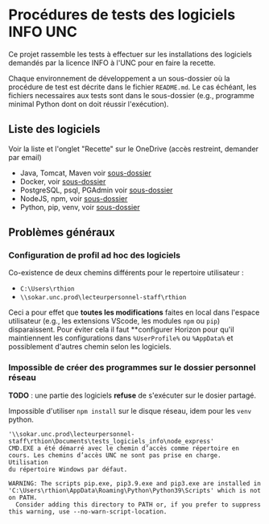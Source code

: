 Procédures de tests des logiciels INFO UNC
==========================================

Ce projet rassemble les tests à effectuer sur les installations des logiciels demandés par la licence INFO à l'UNC pour en faire la recette.

Chaque environnement de développement a un sous-dossier où la procédure de test est décrite dans le fichier `README.md`. Le cas échéant, les fichiers necessaires aux tests sont dans le sous-dossier (e.g., programme minimal Python dont on doit réussir l'exécution).

Liste des logiciels
-------------------

Voir la liste et l'onglet "Recette" sur le OneDrive (accès restreint, demander par email)

- Java, Tomcat, Maven voir [sous-dossier](java/README.md)
- Docker, voir [sous-dossier](docker/README.md)
- PostgreSQL, psql, PGAdmin voir [sous-dossier](postresql/README.md)
- NodeJS, npm, voir [sous-dossier](node/README.md)
- Python, pip, venv, voir [sous-dossier](python/README.md)

Problèmes généraux
------------------

### Configuration de profil ad hoc des logiciels

Co-existence de deux chemins différents pour le repertoire utilisateur :

- `C:\Users\rthion`
- `\\sokar.unc.prod\lecteurpersonnel-staff\rthion`

Ceci a pour effet que **toutes les modifications** faites en local dans l'espace utilisateur (e.g., les extensions VScode, les modules `npm` ou `pip`) disparaissent. Pour éviter cela il faut **configurer Horizon pour qu'il maintiennent les configurations dans `%UserProfile%` ou `%AppData%` et possiblement d'autres chemin selon les logiciels.

### Impossible de créer des programmes sur le dossier personnel réseau

**TODO** : une partie des logiciels **refuse** de s'exécuter sur le dosier partagé.

Impossible d'utiliser `npm install` sur le disque réseau, idem pour les `venv` python.

```raw
'\\sokar.unc.prod\lecteurpersonnel-staff\rthion\Documents\tests_logiciels_info\node_express'
CMD.EXE a été démarré avec le chemin d’accès comme répertoire en
cours. Les chemins d’accès UNC ne sont pas prise en charge. Utilisation
du répertoire Windows par défaut.
```

```raw
WARNING: The scripts pip.exe, pip3.9.exe and pip3.exe are installed in 'C:\Users\rthion\AppData\Roaming\Python\Python39\Scripts' which is not on PATH.
  Consider adding this directory to PATH or, if you prefer to suppress this warning, use --no-warn-script-location.
```
